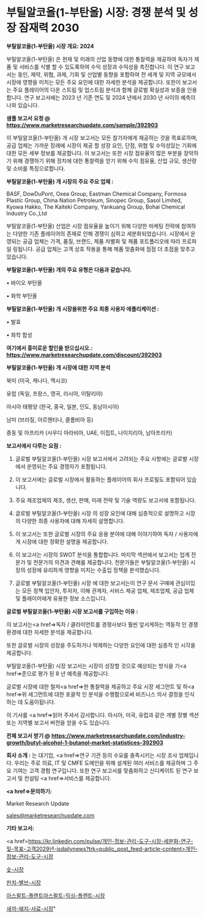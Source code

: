 # 부틸알코올(1-부탄올) 시장: 경쟁 분석 및 성장 잠재력 2030

<strong>부틸알코올(1-부탄올) 시장 개요: 2024</strong>

부틸알코올(1-부탄올) 은 현재 및 미래의 산업 동향에 대한 통찰력을 제공하여 독자가 제품 및 서비스를 식별 할 수 있도록하여 수익 성장과 수익성을 촉진합니다. 이 연구 보고서는 동인, 제약, 위협, 과제, 기회 및 산업별 동향을 포함하여 전 세계 및 지역 규모에서 시장에 영향을 미치는 모든 주요 요인에 대한 자세한 분석을 제공합니다. 또한이 보고서는 주요 플레이어의 다운 스트림 및 업스트림 분석과 함께 글로벌 확실성과 보증을 인용합니다. 연구 보고서에는 2023 년 기준 연도 및 2024 년에서 2030 년 사이의 예측이 나와 있습니다.



<strong>샘플 보고서 요청 @ <a href=https://www.marketresearchupdate.com/sample/392903>https://www.marketresearchupdate.com/sample/392903</a></strong>

이 부틸알코올(1-부탄올) 개 시장 보고서는 모든 참가자에게 제공하는 것을 목표로하며, 공급 업체는 가까운 장래에 시장이 제공 할 성장 요인, 단점, 위협 및 수익성있는 기회에 대한 모든 세부 정보를 제공합니다. 이 보고서는 또한 시장 점유율의 많은 부분을 장악하기 위해 경쟁하기 위해 정치에 대한 통찰력을 얻기 위해 수익 점유율, 산업 규모, 생산량 및 소비를 특징으로합니다.



<strong>부틸알코올(1-부탄올) 개 시장의 주요 주요 업체 :</strong>

BASF, DowDuPont, Oxea Group, Eastman Chemical Company, Formosa Plastic Group, China Nation Petroleum, Sinopec Group, Sasol Limited, Kyowa Hakko, The Kaiteki Company, Yankuang Group, Bohai Chemical Industry Co.,Ltd

부틸알코올(1-부탄올) 산업은 시장 점유율을 높이기 위해 다양한 마케팅 전략에 참여하는 다양한 기존 플레이어의 존재로 인해 경쟁이 심하고 세분화되었습니다. 시장에서 운영되는 공급 업체는 가격, 품질, 브랜드, 제품 차별화 및 제품 포트폴리오에 따라 프로파일 링됩니다. 공급 업체는 고객 상호 작용을 통해 제품 맞춤화에 점점 더 초점을 맞추고 있습니다.



<strong>부틸알코올(1-부탄올) 개의 주요 유형은 다음과 같습니다.</strong>

• 바이오 부탄올

• 화학 부탄올



<strong>부틸알코올(1-부탄올) 개 시장을위한 주요 최종 사용자 애플리케이션 :</strong>

• 발효

• 화학 합성



<strong>여기에서 흥미로운 할인을 받으십시오.: <a href=https://www.marketresearchupdate.com/discount/392903>https://www.marketresearchupdate.com/discount/392903</a></strong>



<strong>부틸알코올(1-부탄올) 개 시장에 대한 지역 분석</strong>

북미 (미국, 캐나다, 멕시코)

유럽 (독일, 프랑스, 영국, 러시아, 이탈리아)

아시아 태평양 (한국, 중국, 일본, 인도, 동남아시아)

남미 (브라질, 아르헨티나, 콜롬비아 등)

중동 및 아프리카 (사우디 아라비아, UAE, 이집트, 나이지리아, 남아프리카)



<strong>보고서에서 다루는 요점 :</strong>

1. 글로벌 부틸알코올(1-부탄올) 시장 보고서에서 고려되는 주요 사항에는 글로벌 시장에서 운영되는 주요 경쟁자가 포함됩니다.

2. 이 보고서에는 글로벌 시장에서 활동하는 플레이어의 회사 프로필도 포함되어 있습니다.

3. 주요 제조업체의 제조, 생산, 판매, 미래 전략 및 기술 역량도 보고서에 포함됩니다.

4. 글로벌 부틸알코올(1-부탄올) 시장 의 성장 요인에 대해 심층적으로 설명하고 시장의 다양한 최종 사용자에 대해 자세히 설명합니다.

5. 이 보고서는 또한 글로벌 시장의 주요 응용 분야에 대해 이야기하여 독자 / 사용자에게 시장에 대한 정확한 설명을 제공합니다.

6. 이 보고서는 시장의 SWOT 분석을 통합합니다. 마지막 섹션에서 보고서는 업계 전문가 및 전문가의 의견과 견해를 제공합니다. 전문가들은 부틸알코올(1-부탄올) 시장의 성장에 유리하게 영향을 미치는 수출입 정책을 분석했습니다.

7. 글로벌 부틸알코올(1-부탄올) 시장 에 대한 보고서는이 연구 문서 구매에 관심이있는 모든 정책 입안자, 투자자, 이해 관계자, 서비스 제공 업체, 제조업체, 공급 업체 및 플레이어에게 유용한 정보 소스입니다.



<strong>글로벌 부틸알코올(1-부탄올) 시장 보고서를 구입하는 이유 :</strong>

이 보고서는<a href=>독자 / 클</a>라이언트를 경쟁사보다 훨씬 앞서게하는 역동적 인 경쟁 환경에 대한 자세한 분석을 제공합니다.

또한 글로벌 시장의 성장을 주도하거나 억제하는 다양한 요인에 대한 심층적 인 시각을 제공합니다.

부틸알코올(1-부탄올) 시장 보고서는 시장이 성장할 것으로 예상되는 방식을 기<a href=>준으로</a> 평가 된 8 년 예측을 제공합니다.

글로벌 시장에 대한 철저<a href=>한 통찰력</a>을 제공하고 주요 시장 세그먼트 및 하<a href=>위 세그</a>먼트에 대한 포괄적 인 분석을 수행함으로써 비즈니스 의사 결정을 인식하는 데 도움이됩니다.

이 기사를 <a href=>읽어 주</a>셔서 감사합니다. 아시아, 미국, 유럽과 같은 개별 장별 섹션 또는 지역별 보고서 버전을 얻을 수도 있습니다.



<strong>전체 보고서 받기 @ <a href=https://www.marketresearchupdate.com/industry-growth/butyl-alcohol-1-butanol-market-statistices-392903>https://www.marketresearchupdate.com/industry-growth/butyl-alcohol-1-butanol-market-statistices-392903</a></strong>



<strong>회사 소개 :</strong>
는 대기업, <a href=>연구 기</a>관 등의 수요를 충족시키는 시장 조사 업체입니다. 우리는 주로 의료, IT 및 CMFE 도메인을 위해 설계된 여러 서비스를 제공하며 그 주요 기여는 고객 경험 연구입니다. 또한 연구 보고서를 맞춤화하고 신디케이트 된 연구 보고서 및 컨설팅 <a href=>서비</a>스를 제공합니다.



<strong><a href=>문의하기:</a></strong>

Market Research Update

sales@marketresearchupdate.com



<strong>기타 보고서:</strong>

<a href=https://kr.linkedin.com/pulse/개인-정보-관리-도구-시장-세분화-연구-및-목표-고객2029년-isdailynews?trk=public_post_feed-article-content>개인-정보-관리-도구-시장</a>

<a href=https://www.linkedin.com/pulse/숯-시장-세분화-연구-및-목표-고객2029년-consumer-connection-compendium-ana/>숯-시장</a>

<a href=https://www.linkedin.com/pulse/핀치-밸브-시장-동향-및-성장-전망-isdailynews-o9rec/>핀치-밸브-시장</a>

<a href=https://www.linkedin.com/pulse/아스팔트-플랜트아스팔트-믹싱-플랜트-시장-동향-및-성장-전망-analytics-alchemy-360-analysis-xp4pf/>아스팔트-플랜트아스팔트-믹싱-플랜트-시장</a>

<a href=https://www.linkedin.com/pulse/새끼-돼지-사료-시장-규모-및-성장-2023-consumer-connection-chronicles-24--dusbc/>새끼-돼지-사료-시장</a>"
  

